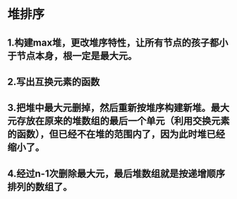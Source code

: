 # 堆排序
## 1.构建max堆，更改堆序特性，让所有节点的孩子都小于节点本身，根一定是最大元。
## 2.写出互换元素的函数
## 3.把堆中最大元删掉，然后重新按堆序构建新堆。最大元存放在原来的堆数组的最后一个单元（利用交换元素的函数），但已经不在堆的范围内了，因为此时堆已经缩小了。
## 4.经过n-1次删除最大元，最后堆数组就是按递增顺序排列的数组了。
